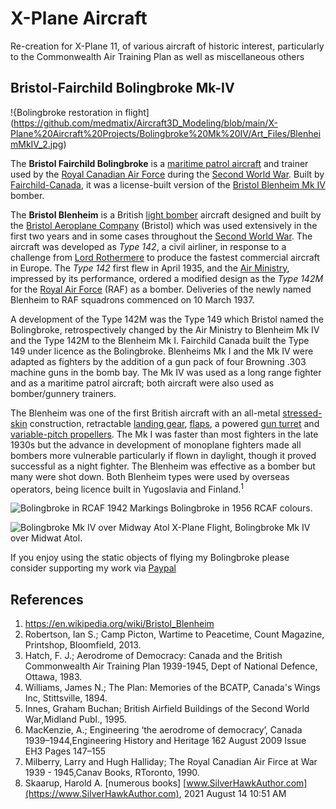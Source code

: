 # X-Plane Aircraft

Re-creation for X-Plane 11, of various aircraft of historic interest, particularly to the Commonwealth Air Training Plan as well as miscellaneous others

## Bristol-Fairchild Bolingbroke Mk-IV

!{Bolingbroke restoration in flight](https://github.com/medmatix/Aircraft3D_Modeling/blob/main/X-Plane%20Aircraft%20Projects/Bolingbroke%20Mk%20IV/Art_Files/BlenheimMkIV_2.jpg)

The **Bristol Fairchild Bolingbroke** is a [maritime patrol aircraft](https://en.wikipedia.org/wiki/Maritime_patrol_aircraft) and trainer used by the [Royal Canadian Air Force](https://en.wikipedia.org/wiki/Royal_Canadian_Air_Force) during the [Second World War](https://en.wikipedia.org/wiki/Second_World_War). Built by [Fairchild-Canada](https://en.wikipedia.org/wiki/Fairchild_Aircraft_Ltd._(Canada)), it was a license-built version of the [Bristol Blenheim Mk IV](https://en.wikipedia.org/wiki/Bristol_Blenheim) bomber.

The **Bristol Blenheim** is a British [light bomber](https://en.wikipedia.org/wiki/Light_bomber) aircraft designed and built by the [Bristol Aeroplane Company](https://en.wikipedia.org/wiki/Bristol_Aeroplane_Company) (Bristol) which was used extensively in the first two years and in some cases throughout the [Second World War](https://en.wikipedia.org/wiki/Second_World_War). The aircraft was developed as *Type 142*, a civil airliner, in response to a challenge from [Lord Rothermere](https://en.wikipedia.org/wiki/Harold_Harmsworth,_1st_Viscount_Rothermere) to produce the fastest commercial aircraft in Europe. The *Type 142* first flew in April 1935, and the [Air Ministry](https://en.wikipedia.org/wiki/Air_Ministry), impressed by its performance, ordered a modified design as the *Type 142M* for the [Royal Air Force](https://en.wikipedia.org/wiki/Royal_Air_Force) (RAF) as a bomber. Deliveries of the newly named Blenheim to RAF squadrons commenced on 10 March 1937.

A development of the Type 142M was the Type 149 which Bristol  named the Bolingbroke, retrospectively changed by the Air Ministry to  Blenheim Mk IV and the Type 142M to the Blenheim Mk I. Fairchild Canada  built the Type 149 under licence as the Bolingbroke. Blenheims Mk I and  the Mk IV were adapted as fighters by the addition of a gun pack of four Browning .303 machine guns in the bomb bay. The Mk IV was used as a  long range fighter and as a maritime patrol aircraft; both aircraft were also used as bomber/gunnery trainers.

The Blenheim was one of the first British aircraft with an all-metal [stressed-skin](https://en.wikipedia.org/wiki/Monocoque#Aircraft) construction, retractable [landing gear](https://en.wikipedia.org/wiki/Landing_gear), [flaps](https://en.wikipedia.org/wiki/Flap_(aircraft)), a powered [gun turret](https://en.wikipedia.org/wiki/Gun_turret) and [variable-pitch propellers](https://en.wikipedia.org/wiki/Variable-pitch_propeller_(aeronautics)). The Mk I was faster than most fighters in the late 1930s but the  advance in development of monoplane fighters made all bombers more  vulnerable particularly if flown in daylight, though it proved  successful as a night fighter. The Blenheim was effective as a bomber  but many were shot down. Both Blenheim types were used by overseas  operators, being licence built in Yugoslavia and Finland.<sup>1</sub>

![Bolingbroke in RCAF 1942 Markings](https://github.com/medmatix/Aircraft3D_Modeling/blob/main/X-Plane%20Aircraft%20Projects/Bolingbroke%20Mk%20IV/Art_Files/BlenheimMkIV%20-%202021-09-24%2017.42.01.png)
Bolingbroke in 1956 RCAF colours.
  
![Bolingbroke Mk IV over Midway Atol](https://github.com/medmatix/Aircraft3D_Modeling/blob/main/X-Plane%20Aircraft%20Projects/Bolingbroke%20Mk%20IV/Art_Files/Bolingbroke_MkIV%20-%202021-11-29%204.48.32%20PM.png)
X-Plane Flight, Bolingbroke Mk IV over Midwat Atol.

If you enjoy using the static objects of flying my Bolingbroke please consider supporting my work via [Paypal](https://paypal.me/medmatix?country.x=US&locale.x=en_US)

## References

1.  https://en.wikipedia.org/wiki/Bristol_Blenheim
2.  Robertson, Ian S.; Camp Picton, Wartime to Peacetime, Count Magazine, Printshop, Bloomfield, 2013.
3.  Hatch, F. J.; Aerodrome of Democracy: Canada and the British Commonwealth Air Training Plan 1939-1945, Dept of National Defence, Ottawa, 1983.
4.  Williams, James N.; The Plan: Memories of the BCATP, Canada's Wings Inc, Stittsville, 1894.
5.  Innes, Graham Buchan; British Airfield Buildings of the Second World War,Midland Publ., 1995.
6.  MacKenzie, A.; Engineering ‘the aerodrome of democracy’, Canada 1939–1944,Engineering History and Heritage 162 August 2009 Issue EH3 Pages 147–155 
7.  Milberry, Larry and Hugh Halliday; The Royal Canadian Air Firce at War 1939 - 1945,Canav Books, RToronto, 1990.
8.  Skaarup, Harold A. [numerous books]   [www.SilverHawkAuthor.com](https://www.SilverHawkAuthor.com), 2021 August 14 10:51 AM

